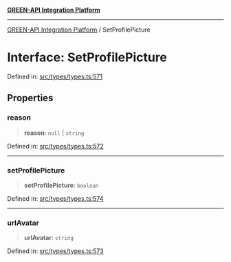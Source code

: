 [**GREEN-API Integration Platform**](../README.md)

***

[GREEN-API Integration Platform](../globals.md) / SetProfilePicture

# Interface: SetProfilePicture

Defined in: [src/types/types.ts:571](https://github.com/green-api/greenapi-integration/blob/62a96bf9bfbccb88022bc7b0859de19e8c48289f/src/types/types.ts#L571)

## Properties

### reason

> **reason**: `null` \| `string`

Defined in: [src/types/types.ts:572](https://github.com/green-api/greenapi-integration/blob/62a96bf9bfbccb88022bc7b0859de19e8c48289f/src/types/types.ts#L572)

***

### setProfilePicture

> **setProfilePicture**: `boolean`

Defined in: [src/types/types.ts:574](https://github.com/green-api/greenapi-integration/blob/62a96bf9bfbccb88022bc7b0859de19e8c48289f/src/types/types.ts#L574)

***

### urlAvatar

> **urlAvatar**: `string`

Defined in: [src/types/types.ts:573](https://github.com/green-api/greenapi-integration/blob/62a96bf9bfbccb88022bc7b0859de19e8c48289f/src/types/types.ts#L573)
